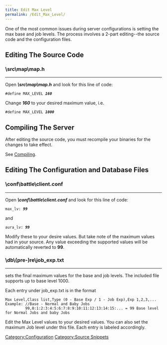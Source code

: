 ```yaml
---
title: Edit Max Level
permalink: /Edit_Max_Level/
---
```


One of the most common issues during server configurations is setting the max base and job levels. The process involves a 2-part editing--the source code and the configuration files.

Editing The Source Code
-----------------------

### \\src\\map\\map.h

------------------------------------------------------------------------

Open ***\\src\\map\\map.h*** and look for this line of code:

`#define MAX_LEVEL `***`160`***

Change ***160*** to your desired maximum value, i.e.

`#define MAX_LEVEL `***`1000`***

Compiling The Server
--------------------

After editing the source code, you must recompile your binaries for the changes to take effect.

See [Compiling](/Compiling "wikilink").

Editing The Configuration and Database Files
--------------------------------------------

### \\conf\\battle\\client.conf

------------------------------------------------------------------------

Open ***\\conf\\battle\\client.conf*** and look for this line of code:

`max_lv: `***`99`***

and

`aura_lv: `***`99`***

Modify these to your desire values. But take note of the maximum values had in your source. Any value exceeding the supported values will be automatically reverted to **99**.

### \\db\\(pre-)re\\job_exp.txt

------------------------------------------------------------------------

sets the final maximum values for the base and job levels. The included file supports up to base level 1000.

Each entry under job_exp.txt is in the format

`Max Level,Class list,Type (0 - Base Exp / 1 - Job Exp),Exp 1,2,3,...`
`Example: //Base - Normal and Baby Jobs`
`         99,0:1:2:3:4:5:6:7:8:9:10:11:12:13:14:15:... = 99 Base level for Normal Jobs and baby Jobs`

Edit the Max Level values to your desired values. You can also set the maximum Job level under this file. Each entry is labeled accordingly.

[Category:Configuration](/Category:Configuration "wikilink") [Category:Source Snippets](/Category:Source_Snippets "wikilink")